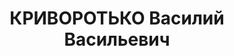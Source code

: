 ---
title: КРИВОРОТЬКО Василий Васильевич
description: '1907 р., м. Миргород Полтавської обл., українець, із робітників, освіта
  початкова. Проживав у м. Харків. Військовослужбовець, політрук.

  Заарештований 16 жовтня 1937 р. Засуджений Верховним Судом СРСР 8 січня 1938 р.
  за ст.ст. 54-1, 54-8, 54-11 КК УРСР до розстрілу з конфіскацією особистого майна.

  Реабілітований Верховним Судом СРСР 19 листопада 1959 р.'
---